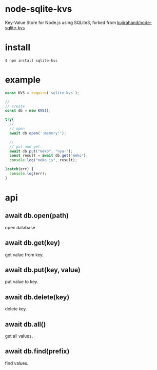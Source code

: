 # node-sqlite-kvs
Key-Value Store for Node.js using SQLite3, forked from [kujirahand/node-sqlite-kvs](https://github.com/kujirahand/node-sqlite-kvs)

# install

```shell
$ npm install sqlite-kvs
```

# example

```js
const KVS = require('sqlite-kvs');

//
// create
const db = new KVS();

try{
  //
  // open
  await db.open(':memory:');

  //
  // put and get
  await db.put("neko", "nya-");
  const result = await db.get("neko");
  console.log("neko is", result);

}catch(err) {
  console.log(err);
}
```

# api

## await db.open(path)

open database

## await  db.get(key)

get value from key.

## await db.put(key, value)

put value to key.

## await db.delete(key)

delete key.

## await db.all()

get all values.

## await db.find(prefix)

find values.










